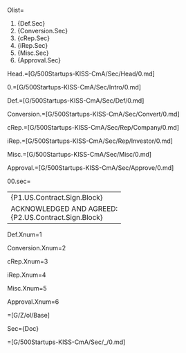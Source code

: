 Olist=<ol><li>{Def.Sec}<li>{Conversion.Sec}<li>{cRep.Sec}<li>{iRep.Sec}<li>{Misc.Sec}<li>{Approval.Sec}</ol>

Head.=[G/500Startups-KISS-CmA/Sec/Head/0.md]

0.=[G/500Startups-KISS-CmA/Sec/Intro/0.md]

Def.=[G/500Startups-KISS-CmA/Sec/Def/0.md]

Conversion.=[G/500Startups-KISS-CmA/Sec/Convert/0.md]

cRep.=[G/500Startups-KISS-CmA/Sec/Rep/Company/0.md]

iRep.=[G/500Startups-KISS-CmA/Sec/Rep/Investor/0.md]

Misc.=[G/500Startups-KISS-CmA/Sec/Misc/0.md]

Approval.=[G/500Startups-KISS-CmA/Sec/Approve/0.md]

00.sec=<table><tr><td valign="top">{P1.US.Contract.Sign.Block}</td></tr><tr><td valign="top">ACKNOWLEDGED AND AGREED:<br>{P2.US.Contract.Sign.Block}</td></tr></table>

Def.Xnum=1

Conversion.Xnum=2

cRep.Xnum=3

iRep.Xnum=4

Misc.Xnum=5

Approval.Xnum=6

=[G/Z/ol/Base]

Sec={Doc}

=[G/500Startups-KISS-CmA/Sec/_/0.md]